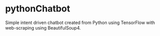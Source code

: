 # pythonChatbot
Simple intent driven chatbot created from Python using TensorFlow with web-scraping using BeautifulSoup4.
